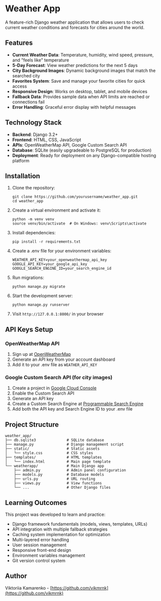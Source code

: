 # Weather App

A feature-rich Django weather application that allows users to check current weather conditions and forecasts for cities around the world.


## Features

- **Current Weather Data**: Temperature, humidity, wind speed, pressure, and "feels like" temperature
- **5-Day Forecast**: View weather predictions for the next 5 days
- **City Background Images**: Dynamic background images that match the searched city
- **Favorites System**: Save and manage your favorite cities for quick access
- **Responsive Design**: Works on desktop, tablet, and mobile devices
- **Fallback Data**: Provides sample data when API limits are reached or connections fail
- **Error Handling**: Graceful error display with helpful messages

## Technology Stack

- **Backend**: Django 3.2+
- **Frontend**: HTML, CSS, JavaScript
- **APIs**: OpenWeatherMap API, Google Custom Search API
- **Database**: SQLite (easily upgradeable to PostgreSQL for production)
- **Deployment**: Ready for deployment on any Django-compatible hosting platform

## Installation

1. Clone the repository:
   ```
   git clone https://github.com/yourusername/weather_app.git
   cd weather_app
   ```

2. Create a virtual environment and activate it:
   ```
   python -m venv venv
   source venv/bin/activate  # On Windows: venv\Scripts\activate
   ```

3. Install dependencies:
   ```
   pip install -r requirements.txt
   ```

4. Create a .env file for your environment variables:
   ```
   WEATHER_API_KEY=your_openweathermap_api_key
   GOOGLE_API_KEY=your_google_api_key
   GOOGLE_SEARCH_ENGINE_ID=your_search_engine_id
   ```

5. Run migrations:
   ```
   python manage.py migrate
   ```

6. Start the development server:
   ```
   python manage.py runserver
   ```

7. Visit `http://127.0.0.1:8000/` in your browser

## API Keys Setup

### OpenWeatherMap API
1. Sign up at [OpenWeatherMap](https://home.openweathermap.org/users/sign_up)
2. Generate an API key from your account dashboard
3. Add it to your .env file as `WEATHER_API_KEY`

### Google Custom Search API (for city images)
1. Create a project in [Google Cloud Console](https://console.cloud.google.com/)
2. Enable the Custom Search API
3. Generate an API key
4. Create a Custom Search Engine at [Programmable Search Engine](https://programmablesearchengine.google.com/about/)
5. Add both the API key and Search Engine ID to your .env file

## Project Structure

```
weather_app/
├── db.sqlite3              # SQLite database
├── manage.py               # Django management script
├── static/                 # Static assets
│   └── style.css           # CSS styles
├── templates/              # HTML templates
│   └── index.html          # Main page template
└── weatherapp/             # Main Django app
    ├── admin.py            # Admin panel configuration
    ├── models.py           # Database models
    ├── urls.py             # URL routing
    ├── views.py            # View functions
    └── ...                 # Other Django files
```

## Learning Outcomes

This project was developed to learn and practice:

- Django framework fundamentals (models, views, templates, URLs)
- API integration with multiple fallback strategies
- Caching system implementation for optimization
- Multi-layered error handling
- User session management
- Responsive front-end design
- Environment variables management
- Git version control system

## Author

Viktoriia Kamarenko - [https://github.com/vikmrnk](https://github.com/vikmrnk)

